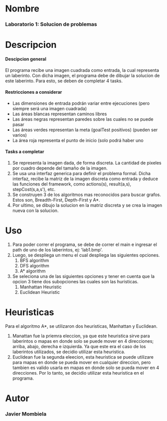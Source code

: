 # Nombre
### Laboratorio 1: Solucion de problemas

# Descripcion
#### Descipcion general
El programa recibe una imagen cuadrada como entrada, la cual representa un laberinto. Con dicha imagen, el programa debe de dibujar la solucion de este laberinto. Para esto, se deben de completar 4 tasks.

#### Restricciones a considerar
- Las dimensiones de entrada podrán variar entre ejecuciones (pero siempre será una imagen cuadrada)
- Las áreas blancas representan caminos libres
- Las áreas negras representan paredes sobre las cuales no se puede pasar
- Las áreas verdes representan la meta (goalTest positivos) (pueden ser varios)
- La área roja representa el punto de inicio (solo podrá haber uno

#### Tasks a completar
1. Se representa la imagen dada, de forma discreta. La cantidad de pixeles por cuadro depende del tamaño de la imagen.
2. Se usa una interfaz generica para definir el problema formal. Dicha interfaz, recibe la matriz de la imagen discreta como entrada y deduce las funciones del framework, como actions(s), result(a,s), stepCost(s,a,s'), etc.
3. Se construyen 3 de los algoritmos mas reconocidos para buscar grafos. Estos son, Breadth-First, Depth-First y A*.
4. Por ultimo, se dibujo la solucion en la matriz discreta y se crea la imagen nueva con la solucion. 

# Uso
1. Para poder correr el programa, se debe de correr el main e ingresar el path de uno de los laberintos, ej: 'lab1.bmp'.
2. Luego, se despliega un menu el cual despliega las siguientes opciones.
    1. BFS algorithm
    2. DFS algorithm
    3. A* algorithm
3. Se seleciona una de las siguientes opciones y tener en cuenta que la opcion 3 tiene dos subopciones las cuales son las huristicas. 
    1. Manhattan Heuristic
    2. Euclidean Heuristic

# Heuristicas
Para el algoritmo A*, se utilizaron dos heuristicas, Manhattan y Euclidean.
1. Manattan fue la priemra eleccion, ya que este heuristica sirve para laberintos o mapas en donde solo se puede mover en 4 direcciones; arriba, abajo, derecha e izquierda. Ya que este era el caso de los laberintos utilizados, se decidio utilizar esta heuristica.
2. Euclidean fue la segunda eleecion, esta heuristica se puede utilizare para mapas en donde se pueda mover en cualquier direccion, pero tambien es valido usarla en mapas en donde solo se pueda mover en 4 direcciones. Por lo tanto, se decidio utilizar esta heuristica en el programa.

# Autor 
### Javier Mombiela